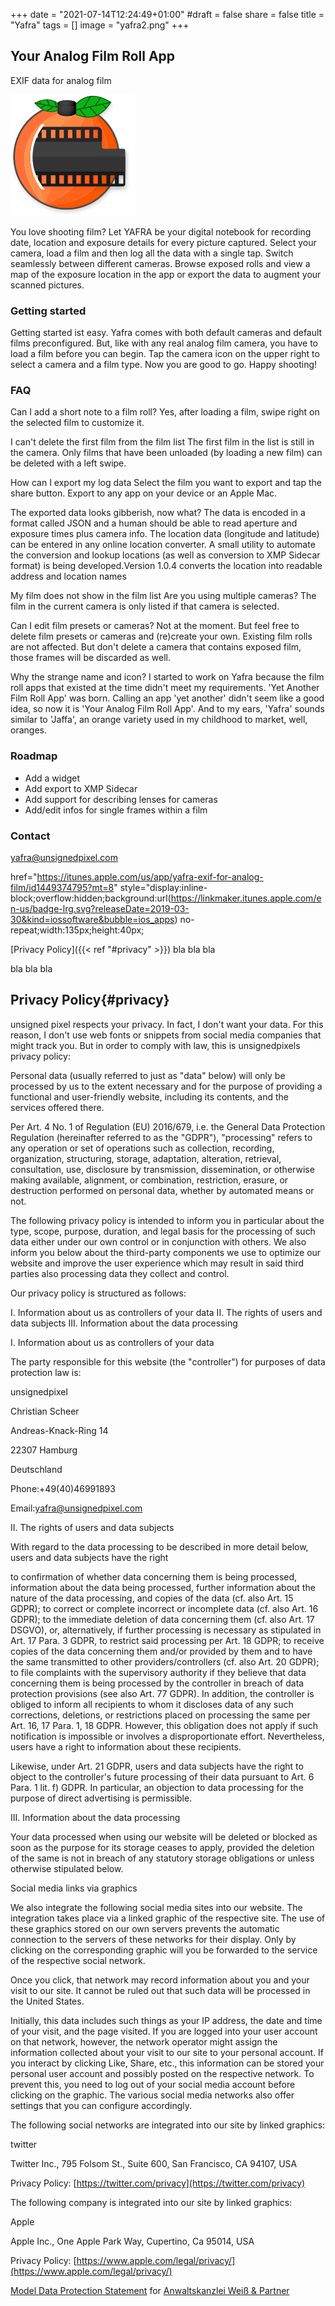 +++
date = "2021-07-14T12:24:49+01:00"
#draft = false
share = false
title = "Yafra"
tags = []
image = "yafra2.png"
+++

## Your Analog Film Roll App

EXIF data for analog film

![](yafra2.png)



You love shooting film? Let YAFRA be your digital notebook for recording date, location and exposure details for every picture captured. Select your camera, load a film and then log all the data with a single tap. Switch seamlessly between different cameras. Browse exposed rolls and view a map of the exposure location in the app or export the data to augment your scanned pictures.

### Getting started

Getting started ist easy. Yafra comes with both default cameras and default films preconfigured. But, like with any real analog film camera, you have to load a film before you can begin.
Tap the camera icon on the upper right to select a camera and a film type. Now you are good to go. Happy shooting!

### FAQ

Can I add a short note to a film roll?
Yes, after loading a film, swipe right on the selected film to customize it.

I can't delete the first film from the film list
The first film in the list is still in the camera. Only films that have been unloaded (by loading a new film) can be deleted with a left swipe.

How can I export my log data
Select the film you want to export and tap the share button. Export to any app on your device or an Apple Mac.

The exported data looks gibberish, now what?
The data is encoded in a format called JSON and a human should be able to read aperture and exposure times plus camera info. The location data (longitude and latitude) can be entered in any online location converter. A small utility to automate the conversion and lookup locations (as well as conversion to XMP Sidecar format) is being developed.Version 1.0.4 converts the location into readable address and location names

My film does not show in the film list
Are you using multiple cameras? The film in the current camera is only listed if that camera is selected.

Can I edit film presets or cameras?
Not at the moment. But feel free to delete film presets or cameras and (re)create your own. Existing film rolls are not affected. But don't delete a camera that contains exposed film, those frames will be discarded as well.

Why the strange name and icon?
I started to work on Yafra because the film roll apps that existed at the time didn't meet my requirements. 'Yet Another Film Roll App' was born. Calling an app 'yet another' didn't seem like a good idea, so now it is 'Your Analog Film Roll App'. 
And to my ears, 'Yafra' sounds similar to 'Jaffa', an orange variety used in my childhood to market, well, oranges.

### Roadmap

- Add a widget
- Add export to XMP Sidecar
- Add support for describing lenses for cameras
- Add/edit infos for single frames within a film

### Contact

yafra@unsignedpixel.com


href="https://itunes.apple.com/us/app/yafra-exif-for-analog-film/id1449374795?mt=8" style="display:inline-block;overflow:hidden;background:url(https://linkmaker.itunes.apple.com/en-us/badge-lrg.svg?releaseDate=2019-03-30&kind=iossoftware&bubble=ios_apps) no-repeat;width:135px;height:40px;

[Privacy Policy]({{< ref "#privacy" >}})
bla bla bla


bla bla bla

## Privacy Policy{#privacy}

unsigned pixel respects your privacy. In fact, I don't want your data. For this reason, I don't use web fonts or snippets from social media companies that might track you. But in order to comply with law, this is unsignedpixels privacy policy:



Personal data (usually referred to just as "data" below) will only be processed by us to the extent necessary and for the purpose of providing a functional and user-friendly website, including its contents, and the services offered there.

Per Art. 4 No. 1 of Regulation (EU) 2016/679, i.e. the General Data Protection Regulation (hereinafter referred to as the "GDPR"), "processing" refers to any operation or set of operations such as collection, recording, organization, structuring, storage, adaptation, alteration, retrieval, consultation, use, disclosure by transmission, dissemination, or otherwise making available, alignment, or combination, restriction, erasure, or destruction performed on personal data, whether by automated means or not.

The following privacy policy is intended to inform you in particular about the type, scope, purpose, duration, and legal basis for the processing of such data either under our own control or in conjunction with others. We also inform you below about the third-party components we use to optimize our website and improve the user experience which may result in said third parties also processing data they collect and control.

Our privacy policy is structured as follows:

I. Information about us as controllers of your data
II. The rights of users and data subjects
III. Information about the data processing

I. Information about us as controllers of your data

The party responsible for this website (the "controller") for purposes of data protection law is:

unsignedpixel

Christian Scheer

Andreas-Knack-Ring 14

22307 Hamburg

Deutschland

Phone:+49(40)46991893

Email:yafra@unsignedpixel.com

II. The rights of users and data subjects

With regard to the data processing to be described in more detail below, users and data subjects have the right

to confirmation of whether data concerning them is being processed, information about the data being processed, further information about the nature of the data processing, and copies of the data (cf. also Art. 15 GDPR);
to correct or complete incorrect or incomplete data (cf. also Art. 16 GDPR);
to the immediate deletion of data concerning them (cf. also Art. 17 DSGVO), or, alternatively, if further processing is necessary as stipulated in Art. 17 Para. 3 GDPR, to restrict said processing per Art. 18 GDPR;
to receive copies of the data concerning them and/or provided by them and to have the same transmitted to other providers/controllers (cf. also Art. 20 GDPR);
to file complaints with the supervisory authority if they believe that data concerning them is being processed by the controller in breach of data protection provisions (see also Art. 77 GDPR).
In addition, the controller is obliged to inform all recipients to whom it discloses data of any such corrections, deletions, or restrictions placed on processing the same per Art. 16, 17 Para. 1, 18 GDPR. However, this obligation does not apply if such notification is impossible or involves a disproportionate effort. Nevertheless, users have a right to information about these recipients.

Likewise, under Art. 21 GDPR, users and data subjects have the right to object to the controller's future processing of their data pursuant to Art. 6 Para. 1 lit. f) GDPR. In particular, an objection to data processing for the purpose of direct advertising is permissible.

III. Information about the data processing

Your data processed when using our website will be deleted or blocked as soon as the purpose for its storage ceases to apply, provided the deletion of the same is not in breach of any statutory storage obligations or unless otherwise stipulated below.

Social media links via graphics

We also integrate the following social media sites into our website. The integration takes place via a linked graphic of the respective site. The use of these graphics stored on our own servers prevents the automatic connection to the servers of these networks for their display. Only by clicking on the corresponding graphic will you be forwarded to the service of the respective social network.

Once you click, that network may record information about you and your visit to our site. It cannot be ruled out that such data will be processed in the United States.

Initially, this data includes such things as your IP address, the date and time of your visit, and the page visited. If you are logged into your user account on that network, however, the network operator might assign the information collected about your visit to our site to your personal account. If you interact by clicking Like, Share, etc., this information can be stored your personal user account and possibly posted on the respective network. To prevent this, you need to log out of your social media account before clicking on the graphic. The various social media networks also offer settings that you can configure accordingly.

The following social networks are integrated into our site by linked graphics:

twitter

Twitter Inc., 795 Folsom St., Suite 600, San Francisco, CA 94107, USA

Privacy Policy: [https://twitter.com/privacy](https://twitter.com/privacy)


The following company is integrated into our site by linked graphics:

Apple

Apple Inc., One Apple Park Way, Cupertino, Ca 95014, USA

Privacy Policy: [https://www.apple.com/legal/privacy/](https://www.apple.com/legal/privacy/)

[Model Data Protection Statement](https://www.ratgeberrecht.eu/leistungen/muster-datenschutzerklaerung.html) for [Anwaltskanzlei Weiß & Partner](https://www.ratgeberrecht.eu/)